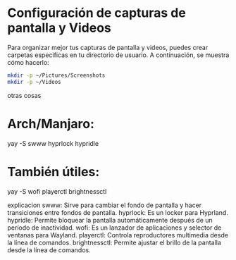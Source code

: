
# Configuración de capturas de pantalla y Videos

Para organizar mejor tus capturas de pantalla y videos, puedes crear carpetas específicas en tu directorio de usuario. A continuación, se muestra cómo hacerlo:

```bash
mkdir -p ~/Pictures/Screenshots
mkdir -p ~/Videos
```

otras cosas


# Arch/Manjaro:
yay -S swww hyprlock hypridle

# También útiles:
yay -S wofi playerctl brightnessctl

explicacion 
swww: Sirve para cambiar el fondo de pantalla y hacer transiciones entre fondos de pantalla.
hyprlock: Es un locker para Hyprland.
hypridle: Permite bloquear la pantalla automáticamente después de un período de inactividad.
wofi: Es un lanzador de aplicaciones y selector de ventanas para Wayland.
playerctl: Controla reproductores multimedia desde la línea de comandos.
brightnessctl: Permite ajustar el brillo de la pantalla desde la línea de comandos.

